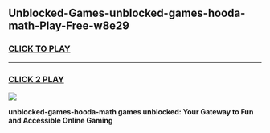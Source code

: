 
## Unblocked-Games-unblocked-games-hooda-math-Play-Free-w8e29
<h3>
<a href="https://premium76.site?title=unblocked-games-hooda-math&ref=21A">CLICK TO PLAY</a></h3>
<hr>

<h3>
<a href="https://premium76.site?title=unblocked-games-hooda-math&ref=21A">CLICK 2 PLAY</a>
  
</h3>

<a href="https://premium76.site?title=unblocked-games-hooda-math&ref=21A"><img src="https://clearcache.store/games.png"></a>


**unblocked-games-hooda-math games unblocked: Your Gateway to Fun and Accessible Online Gaming**
